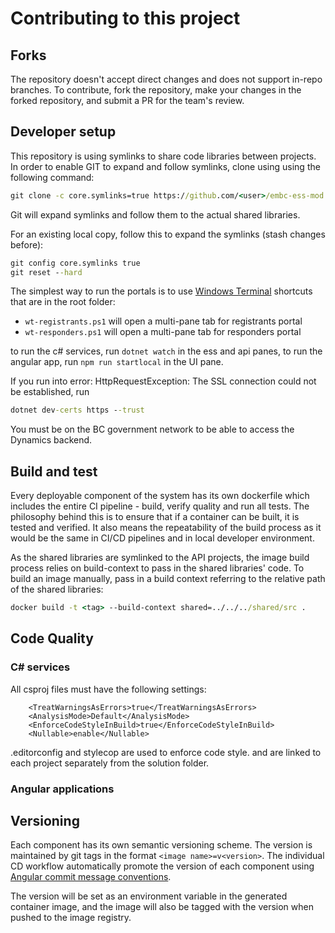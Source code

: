 # Contributing to this project

## Forks

The repository doesn't accept direct changes and does not support in-repo branches. To contribute, fork the repository, make your changes in the forked repository, and submit a PR for the team's review.

## Developer setup

This repository is using symlinks to share code libraries between projects. In order to enable GIT to expand and follow symlinks, clone using using the following command:

```cmd
git clone -c core.symlinks=true https://github.com/<user>/embc-ess-mod.git
```

Git will expand symlinks and follow them to the actual shared libraries.

For an existing local copy, follow this to expand the symlinks (stash changes before):

```cmd
git config core.symlinks true
git reset --hard
```
The simplest way to run the portals is to use [Windows Terminal](https://www.microsoft.com/en-ca/p/windows-terminal/9n0dx20hk701) shortcuts that are in the root folder:

- `wt-registrants.ps1` will open a multi-pane tab for registrants portal
- `wt-responders.ps1` will open a multi-pane tab for responders portal

to run the c# services, run `dotnet watch` in the ess and api panes, to run the angular app, run `npm run startlocal` in the UI pane.

If you run into error: HttpRequestException: The SSL connection could not be established, run
```cmd
dotnet dev-certs https --trust
```

You must be on the BC government network to be able to access the Dynamics backend.

## Build and test

Every deployable component of the system has its own dockerfile which includes the entire CI pipeline - build, verify quality and run all tests. The philosophy behind this is to ensure that if a container can be built, it is tested and verified. It also means the repeatability of the build process as it would be the same in CI/CD pipelines and in local developer environment.

As the shared libraries are symlinked to the API projects, the image build process relies on build-context to pass in the shared libraries' code. To build an image manually, pass in a build context referring to the relative path of the shared libraries:

```cmd
docker build -t <tag> --build-context shared=../../../shared/src .
```

## Code Quality

### C# services

All csproj files must have the following settings:

        <TreatWarningsAsErrors>true</TreatWarningsAsErrors>
        <AnalysisMode>Default</AnalysisMode>
        <EnforceCodeStyleInBuild>true</EnforceCodeStyleInBuild>
        <Nullable>enable</Nullable>

.editorconfig and stylecop are used to enforce code style. and are linked to each project separately from the solution folder.

### Angular applications

## Versioning

Each component has its own semantic versioning scheme. The version is maintained  by git  tags in the format `<image name>=v<version>`.
The individual CD workflow automatically promote the version of each component using [Angular commit message conventions](https://github.com/angular/angular.js/blob/master/DEVELOPERS.md#-git-commit-guidelines).

The version will be set as an environment variable in the generated container image, and the image will also be tagged with the version when pushed to the image registry.